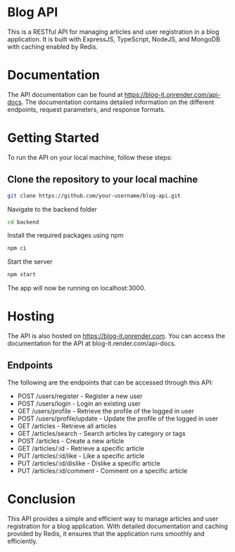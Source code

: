 # Blog API

This is a RESTful API for managing articles and user registration in a blog application. It is built with ExpressJS, TypeScript, NodeJS, and MongoDB with caching enabled by Redis.

# Documentation

The API documentation can be found at https://blog-it.onrender.com/api-docs. The documentation contains detailed information on the different endpoints, request parameters, and response formats.

# Getting Started

To run the API on your local machine, follow these steps:

## Clone the repository to your local machine

```sh
git clone https://github.com/your-username/blog-api.git
```

Navigate to the backend folder

```sh
cd backend
```

Install the required packages using npm

```sh
npm ci
```

Start the server

```sh
npm start
```

The app will now be running on localhost:3000.

# Hosting

The API is also hosted on https://blog-it.onrender.com. You can access the documentation for the API at blog-it.render.com/api-docs.

## Endpoints

The following are the endpoints that can be accessed through this API:

- POST /users/register - Register a new user
- POST /users/login - Login an existing user
- GET /users/profile - Retrieve the profile of the logged in user
- POST /users/profile/update - Update the profile of the logged in user
- GET /articles - Retrieve all articles
- GET /articles/search - Search articles by category or tags
- POST /articles - Create a new article
- GET /articles/:id - Retrieve a specific article
- PUT /articles/:id/like - Like a specific article
- PUT /articles/:id/dislike - Dislike a specific article
- PUT /articles/:id/comment - Comment on a specific article

# Conclusion

This API provides a simple and efficient way to manage articles and user registration for a blog application. With detailed documentation and caching provided by Redis, it ensures that the application runs smoothly and efficiently.
